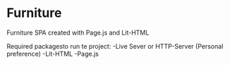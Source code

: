 # Furniture
 Furniture SPA created with Page.js and Lit-HTML
 
 Required packagesto run te project:
 -Live Sever or HTTP-Server (Personal preference)
 -Lit-HTML
 -Page.js

